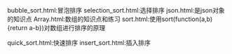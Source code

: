 bubble_sort.html:冒泡排序
selection_sort.html:选择排序
json.html:是json对象的知识点
Array.html:数组的知识点和练习
sort.html:使用sort(function(a,b){return a-b})对数组进行排序的原理

quick_sort.html:快速排序
insert_sort.html:插入排序